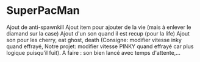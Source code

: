 # SuperPacMan
Ajout de anti-spawnkill
Ajout item pour ajouter de la vie (mais à enlever le diamand sur la case)
Ajout d'un son quand il est recup (pour la life)
Ajout son pour les cherry, eat ghost, death
(Consigne: modifier vitesse inky quand effrayé,
 Notre projet: modifier vitesse PINKY quand effrayé car plus logique puisqu'il fuit).
A faire :
    son bien lancé avec temps d'attente,...